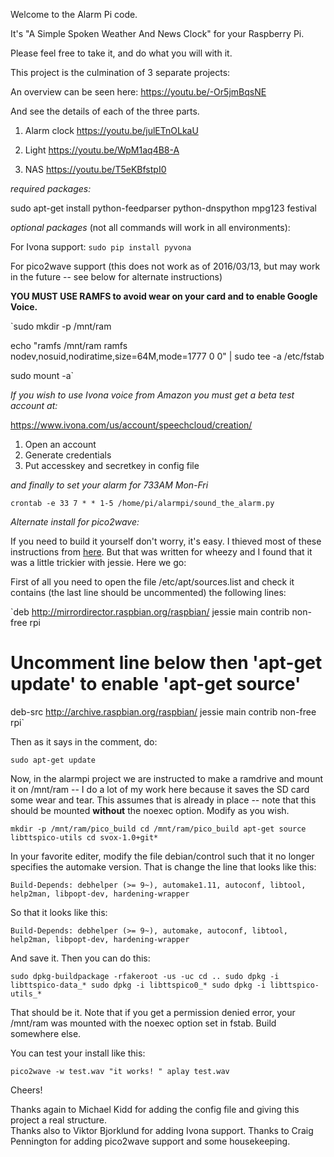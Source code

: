 Welcome to the Alarm Pi code.

It's "A Simple Spoken Weather And News Clock" for your Raspberry Pi.

Please feel free to take it, and do what you will with it.

This project is the culmination of 3 separate projects:

An overview can be seen here:  https://youtu.be/-Or5jmBqsNE

And see the details of each of the three parts.

1) Alarm clock https://youtu.be/julETnOLkaU 

2) Light https://youtu.be/WpM1aq4B8-A

3) NAS https://youtu.be/T5eKBfstpI0

*required packages:*

  sudo apt-get install python-feedparser python-dnspython mpg123 festival


*optional packages* (not all commands will work in all environments):

For Ivona support:
`sudo pip install pyvona`


For pico2wave support (this does not work as of 2016/03/13, but may work in the future -- see below for alternate instructions)

**YOU MUST USE RAMFS to avoid wear on your card and to enable Google Voice.**

`sudo mkdir -p /mnt/ram

  echo "ramfs       /mnt/ram ramfs   nodev,nosuid,nodiratime,size=64M,mode=1777   0 0" | sudo tee -a /etc/fstab 

  sudo mount -a`

*If you wish to use Ivona voice from Amazon you must get a beta test account at:* 

https://www.ivona.com/us/account/speechcloud/creation/

1. Open an account 
2. Generate credentials
3. Put accesskey and secretkey in config file


*and finally to set your alarm for 733AM Mon-Fri*

`crontab -e 33 7 * * 1-5 /home/pi/alarmpi/sound_the_alarm.py`


*Alternate install for pico2wave:*


If you need to build it yourself don't worry, it's easy. I thieved most of these instructions from [here](http://rpihome.blogspot.com/2015/02/installing-pico-tts.html). But that was written for wheezy and I found that it was a little trickier with jessie. Here we go:

First of all you need to open the file /etc/apt/sources.list and check it contains (the last line should be uncommented) the following lines:

`deb http://mirrordirector.raspbian.org/raspbian/ jessie main contrib non-free rpi
# Uncomment line below then 'apt-get update' to enable 'apt-get source'
deb-src http://archive.raspbian.org/raspbian/ jessie main contrib non-free rpi`

Then as it says in the comment, do:

`sudo apt-get update`

Now, in the alarmpi project we are instructed to make a ramdrive and mount it on /mnt/ram -- I do a lot of my work here because it saves the SD card some wear and tear. This assumes that is already in place -- note that this should be mounted **without** the noexec option. Modify as you wish.

`mkdir -p /mnt/ram/pico_build
cd /mnt/ram/pico_build
apt-get source libttspico-utils
cd svox-1.0+git*`

In your favorite editer, modify the file debian/control such that it no longer specifies the automake version. That is change the line that looks like this:

`Build-Depends: debhelper (>= 9~), automake1.11, autoconf, libtool, help2man, libpopt-dev, hardening-wrapper`

So that it looks like this:

`Build-Depends: debhelper (>= 9~), automake, autoconf, libtool, help2man, libpopt-dev, hardening-wrapper`

And save it. Then you can do this:

`sudo dpkg-buildpackage -rfakeroot -us -uc
cd ..
sudo dpkg -i libttspico-data_*
sudo dpkg -i libttspico0_*
sudo dpkg -i libttspico-utils_*`

That should be it. Note that if you get a permission denied error, your /mnt/ram was mounted with the noexec option set in fstab. Build somewhere else.

You can test your install like this:

`pico2wave -w test.wav "it works! "
aplay test.wav`

Cheers!
 


Thanks again to Michael Kidd for adding the config file and giving this project a real structure.  
Thanks also to Viktor Bjorklund for adding Ivona support.
Thanks to Craig Pennington for adding pico2wave support and some housekeeping.



